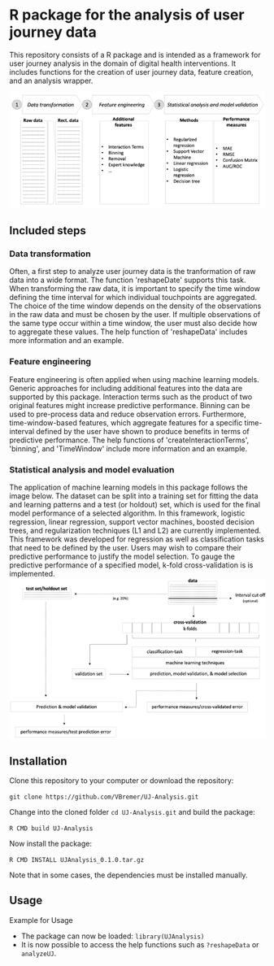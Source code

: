 # R package for the analysis of user journey data
This repository consists of a R package and is intended as a framework for user journey analysis in the domain of digital health interventions. It includes functions for the creation of user journey data, feature creation, and an analysis wrapper.

![](assets/process.png)

## Included steps 

### Data transformation
Often, a first step to analyze user journey data is the tranformation of raw data into a wide format. The function 'reshapeDate' supports this task. When transforming the raw data, it is important to specify the time window defining the time interval for which individual touchpoints are aggregated. The choice of the time window depends on the density of the observations in the raw data and must be chosen by the user. If multiple observations of the same type occur within a time window, the user must also decide how to aggregate these values. The help function of 'reshapeData' includes more information and an example.

### Feature engineering
Feature engineering is often applied when using machine learning models. Generic approaches for including additional features into the data are supported by this package. Interaction terms such as the product of two original features might increase predictive performance. Binning can be used to pre-process data and reduce observation errors. Furthermore, time-window-based features, which aggregate features for a specific time-interval defined by the user have shown to produce benefits in terms of predictive performance. The help functions of 'createInteractionTerms', 'binning', and 'TimeWindow' include more information and an example.

### Statistical analysis and model evaluation
The application of machine learning models in this package follows the image below. The dataset can be split into a training set for fitting the data and learning patterns and a test (or holdout) set, which is used for the final model performance of a selected algorithm. In this framework, logistic regression, linear regression, support vector machines, boosted decision trees, and regularization techniques (L1 and L2) are currently implemented. This framework was developed for regression as well as classification tasks that need to be defined by the user. Users may wish to compare their predictive performance to justify the model selection. To gauge the predictive performance of a specified model, k-fold cross-validation is is implemented.  
![](assets/ML.png)


## Installation

Clone this repository to your computer or download the repository:

`git clone https://github.com/VBremer/UJ-Analysis.git`

Change into the cloned folder `cd UJ-Analysis.git` and  build the package:

`R CMD build UJ-Analysis`

Now install the package:

`R CMD INSTALL UJAnalysis_0.1.0.tar.gz`

Note that in some cases, the dependencies must be installed manually.


## Usage
Example for Usage

* The package can now be loaded: `library(UJAnalysis)`
* It is now possible to access the help functions such as `?reshapeData` or `analyzeUJ`.
